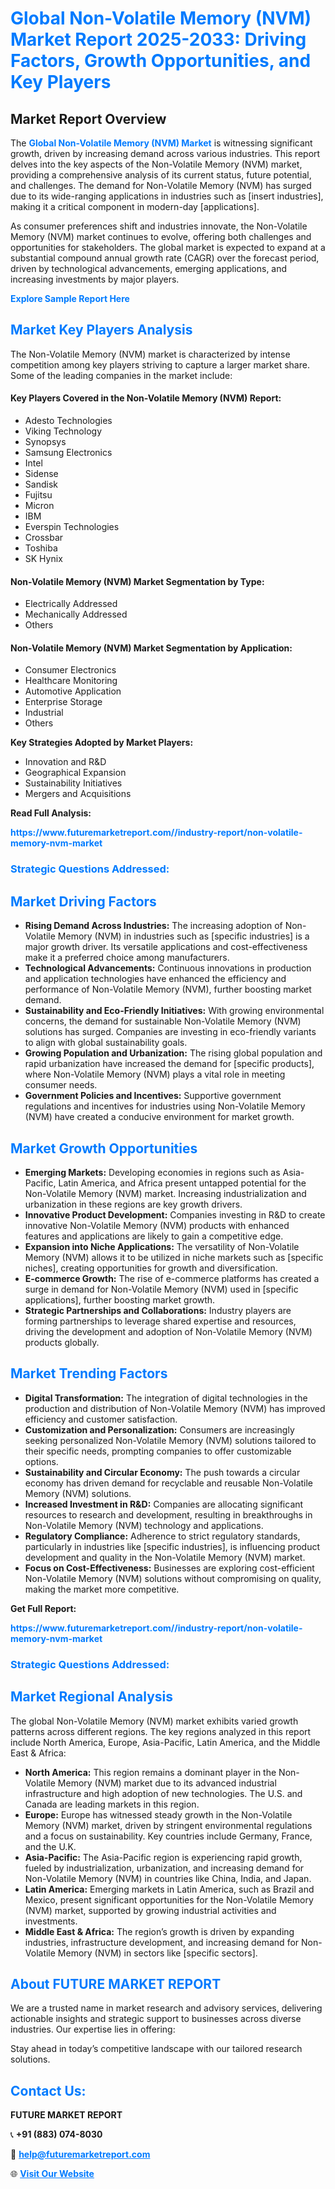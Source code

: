 <h1 style="color: #007BFF;">Global Non-Volatile Memory (NVM) Market Report 2025-2033: Driving Factors, Growth Opportunities, and Key Players</h1>

<section id="overview">
<h2>Market Report Overview</h2>
<p>The <a href="https://www.futuremarketreport.com//industry-report/non-volatile-memory-nvm-market" style="color: #007BFF; text-decoration: none;"><strong>Global Non-Volatile Memory (NVM) Market</strong></a> is witnessing significant growth, driven by increasing demand across various industries. This report delves into the key aspects of the Non-Volatile Memory (NVM) market, providing a comprehensive analysis of its current status, future potential, and challenges. The demand for Non-Volatile Memory (NVM) has surged due to its wide-ranging applications in industries such as [insert industries], making it a critical component in modern-day [applications].</p>
<p>As consumer preferences shift and industries innovate, the Non-Volatile Memory (NVM) market continues to evolve, offering both challenges and opportunities for stakeholders. The global market is expected to expand at a substantial compound annual growth rate (CAGR) over the forecast period, driven by technological advancements, emerging applications, and increasing investments by major players.</p>
</section>

<section id="overview">
<p><a href="https://www.futuremarketreport.com//request-sample/reportId=61459" style="color: #007BFF; text-decoration: none;"><strong>Explore Sample Report Here</strong></a></p>
</section>

<section id="key-players">
<h2 style="color: #007BFF;">Market Key Players Analysis</h2>
<p>The Non-Volatile Memory (NVM) market is characterized by intense competition among key players striving to capture a larger market share. Some of the leading companies in the market include:</p>
<h4>Key Players Covered in the Non-Volatile Memory (NVM) Report:</h4>
<ul><li>Adesto Technologies</li><li>Viking Technology</li><li>Synopsys</li><li>Samsung Electronics</li><li>Intel</li><li>Sidense</li><li>Sandisk</li><li>Fujitsu</li><li>Micron</li><li>IBM</li><li>Everspin Technologies</li><li>Crossbar</li><li>Toshiba</li><li>SK Hynix</li></ul>
<h4>Non-Volatile Memory (NVM) Market Segmentation by Type:</h4>
<ul><li>Electrically Addressed</li><li>Mechanically Addressed</li><li>Others</li></ul>

<h4>Non-Volatile Memory (NVM) Market Segmentation by Application:</h4>
<ul><li>Consumer Electronics</li><li>Healthcare Monitoring</li><li>Automotive Application</li><li>Enterprise Storage</li><li>Industrial</li><li>Others</li></ul>
<p><strong>Key Strategies Adopted by Market Players:</strong></p>
<ul>
<li>Innovation and R&D</li>
<li>Geographical Expansion</li>
<li>Sustainability Initiatives</li>
<li>Mergers and Acquisitions</li>
</ul>
</section>

<section>
<p><strong>Read Full Analysis: </strong></p><a href="https://www.futuremarketreport.com//industry-report/non-volatile-memory-nvm-market" style="color: #007BFF; text-decoration: none;"><strong>https://www.futuremarketreport.com//industry-report/non-volatile-memory-nvm-market</strong></a>
<h3 style="color: #007BFF;">Strategic Questions Addressed:</h3>
</section>

<section id="driving-factors">
<h2 style="color: #007BFF;">Market Driving Factors</h2>
<ul>
<li><strong>Rising Demand Across Industries:</strong> The increasing adoption of Non-Volatile Memory (NVM) in industries such as [specific industries] is a major growth driver. Its versatile applications and cost-effectiveness make it a preferred choice among manufacturers.</li>
<li><strong>Technological Advancements:</strong> Continuous innovations in production and application technologies have enhanced the efficiency and performance of Non-Volatile Memory (NVM), further boosting market demand.</li>
<li><strong>Sustainability and Eco-Friendly Initiatives:</strong> With growing environmental concerns, the demand for sustainable Non-Volatile Memory (NVM) solutions has surged. Companies are investing in eco-friendly variants to align with global sustainability goals.</li>
<li><strong>Growing Population and Urbanization:</strong> The rising global population and rapid urbanization have increased the demand for [specific products], where Non-Volatile Memory (NVM) plays a vital role in meeting consumer needs.</li>
<li><strong>Government Policies and Incentives:</strong> Supportive government regulations and incentives for industries using Non-Volatile Memory (NVM) have created a conducive environment for market growth.</li>
</ul>
</section>

<section id="growth-opportunities">
<h2 style="color: #007BFF;">Market Growth Opportunities</h2>
<ul>
<li><strong>Emerging Markets:</strong> Developing economies in regions such as Asia-Pacific, Latin America, and Africa present untapped potential for the Non-Volatile Memory (NVM) market. Increasing industrialization and urbanization in these regions are key growth drivers.</li>
<li><strong>Innovative Product Development:</strong> Companies investing in R&D to create innovative Non-Volatile Memory (NVM) products with enhanced features and applications are likely to gain a competitive edge.</li>
<li><strong>Expansion into Niche Applications:</strong> The versatility of Non-Volatile Memory (NVM) allows it to be utilized in niche markets such as [specific niches], creating opportunities for growth and diversification.</li>
<li><strong>E-commerce Growth:</strong> The rise of e-commerce platforms has created a surge in demand for Non-Volatile Memory (NVM) used in [specific applications], further boosting market growth.</li>
<li><strong>Strategic Partnerships and Collaborations:</strong> Industry players are forming partnerships to leverage shared expertise and resources, driving the development and adoption of Non-Volatile Memory (NVM) products globally.</li>
</ul>
</section>

<section id="trending-factors">
<h2 style="color: #007BFF;">Market Trending Factors</h2>
<ul>
<li><strong>Digital Transformation:</strong> The integration of digital technologies in the production and distribution of Non-Volatile Memory (NVM) has improved efficiency and customer satisfaction.</li>
<li><strong>Customization and Personalization:</strong> Consumers are increasingly seeking personalized Non-Volatile Memory (NVM) solutions tailored to their specific needs, prompting companies to offer customizable options.</li>
<li><strong>Sustainability and Circular Economy:</strong> The push towards a circular economy has driven demand for recyclable and reusable Non-Volatile Memory (NVM) solutions.</li>
<li><strong>Increased Investment in R&D:</strong> Companies are allocating significant resources to research and development, resulting in breakthroughs in Non-Volatile Memory (NVM) technology and applications.</li>
<li><strong>Regulatory Compliance:</strong> Adherence to strict regulatory standards, particularly in industries like [specific industries], is influencing product development and quality in the Non-Volatile Memory (NVM) market.</li>
<li><strong>Focus on Cost-Effectiveness:</strong> Businesses are exploring cost-efficient Non-Volatile Memory (NVM) solutions without compromising on quality, making the market more competitive.</li>
</ul>
</section>

<section>
<p><strong>Get Full Report: </strong></p><a href="https://www.futuremarketreport.com//industry-report/non-volatile-memory-nvm-market" style="color: #007BFF; text-decoration: none;"><strong>https://www.futuremarketreport.com//industry-report/non-volatile-memory-nvm-market</strong></a>
<h3 style="color: #007BFF;">Strategic Questions Addressed:</h3>
</section>


<section id="regional-analysis">
<h2 style="color: #007BFF;">Market Regional Analysis</h2>
<p>The global Non-Volatile Memory (NVM) market exhibits varied growth patterns across different regions. The key regions analyzed in this report include North America, Europe, Asia-Pacific, Latin America, and the Middle East & Africa:</p>
<ul>
<li><strong>North America:</strong> This region remains a dominant player in the Non-Volatile Memory (NVM) market due to its advanced industrial infrastructure and high adoption of new technologies. The U.S. and Canada are leading markets in this region.</li>
<li><strong>Europe:</strong> Europe has witnessed steady growth in the Non-Volatile Memory (NVM) market, driven by stringent environmental regulations and a focus on sustainability. Key countries include Germany, France, and the U.K.</li>
<li><strong>Asia-Pacific:</strong> The Asia-Pacific region is experiencing rapid growth, fueled by industrialization, urbanization, and increasing demand for Non-Volatile Memory (NVM) in countries like China, India, and Japan.</li>
<li><strong>Latin America:</strong> Emerging markets in Latin America, such as Brazil and Mexico, present significant opportunities for the Non-Volatile Memory (NVM) market, supported by growing industrial activities and investments.</li>
<li><strong>Middle East & Africa:</strong> The region’s growth is driven by expanding industries, infrastructure development, and increasing demand for Non-Volatile Memory (NVM) in sectors like [specific sectors].</li>
</ul>
</section>

<footer>
<h2 style="color: #007BFF;">About FUTURE MARKET REPORT</h2>
<p>We are a trusted name in market research and advisory services, delivering actionable insights and strategic support to businesses across diverse industries. Our expertise lies in offering:</p>

<p>Stay ahead in today’s competitive landscape with our tailored research solutions.</p>

<h2 style="color: #007BFF;">Contact Us:</h2>
<p><strong>FUTURE MARKET REPORT</strong></p>
<p>📞 <strong>+91 (883) 074-8030</strong></p>
<p>📧 <strong><a href="mailto:help@futuremarketreport.com" style="color: #007BFF;">help@futuremarketreport.com</a></strong></p>
<p>🌐 <strong><a href="https://www.futuremarketreport.com/" style="color: #007BFF;">Visit Our Website</a></strong></p>
</footer>